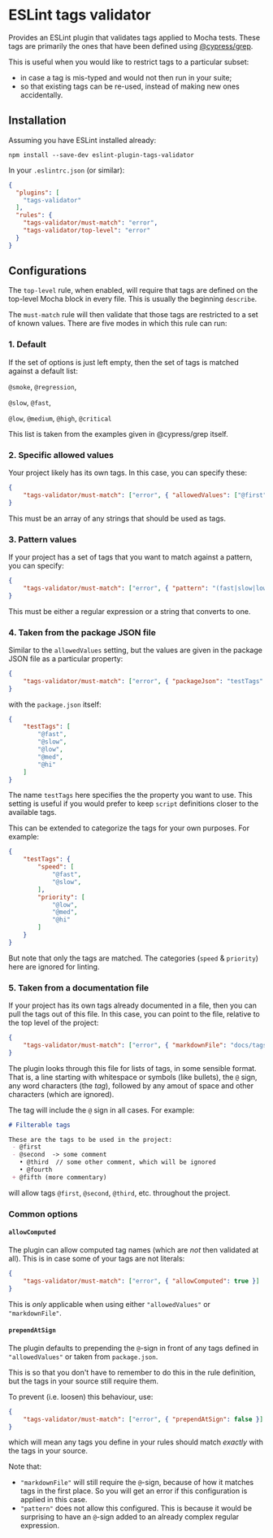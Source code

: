# ESLint tags validator

Provides an ESLint plugin that validates tags applied to Mocha tests. These tags are primarily the ones that have been defined using [@cypress/grep](https://www.npmjs.com/package/@cypress/grep).

This is useful when you would like to restrict tags to a particular subset:
  * in case a tag is mis-typed and would not then run in your suite;
  * so that existing tags can be re-used, instead of making new ones accidentally.

## Installation

Assuming you have ESLint installed already:

`npm install --save-dev eslint-plugin-tags-validator`

In your `.eslintrc.json` (or similar):

```json
{
  "plugins": [
    "tags-validator"
  ],
  "rules": {
    "tags-validator/must-match": "error",
    "tags-validator/top-level": "error"
  }
}
```

## Configurations

The `top-level` rule, when enabled, will require that tags are defined on the top-level Mocha block in every file. This is usually the beginning `describe`.

The `must-match` rule will then validate that those tags are restricted to a set of known values. There are five modes in which this rule can run:

### 1. Default

If the set of options is just left empty, then the set of tags is matched against a default list:

`@smoke`, `@regression`,

`@slow`, `@fast`,

`@low`, `@medium`, `@high`, `@critical`

This list is taken from the examples given in @cypress/grep itself.

### 2. Specific allowed values

Your project likely has its own tags. In this case, you can specify these:

```json
{
    "tags-validator/must-match": ["error", { "allowedValues": ["@first", "@second"] }]
}
```

This must be an array of any strings that should be used as tags.

### 3. Pattern values

If your project has a set of tags that you want to match against a pattern, you can specify:

```json
{
    "tags-validator/must-match": ["error", { "pattern": "(fast|slow|low|med|hi)" }]
}
```

This must be either a regular expression or a string that converts to one.

### 4. Taken from the package JSON file

Similar to the `allowedValues` setting, but the values are given in the package JSON file as a particular property:

```json
{
    "tags-validator/must-match": ["error", { "packageJson": "testTags" }]
}
```

with the `package.json` itself:
```json
{
    "testTags": [
        "@fast",
        "@slow",
        "@low",
        "@med",
        "@hi"
    ]
}
```

The name `testTags` here specifies the the property you want to use.
This setting is useful if you would prefer to keep `script` definitions closer to the available tags.

This can be extended to categorize the tags for your own purposes. For example:
```json
{
    "testTags": {
        "speed": [
            "@fast",
            "@slow",
        ],
        "priority": [
            "@low",
            "@med",
            "@hi"
        ]
    }
}
```

But note that only the tags are matched. The categories (`speed` & `priority`) here are ignored for linting.

### 5. Taken from a documentation file

If your project has its own tags already documented in a file, then you can pull the tags out of this file. In this case, you can point to the file, relative to the top level of the project:

```json
{
    "tags-validator/must-match": ["error", { "markdownFile": "docs/tags.md" }]
}
```

The plugin looks through this file for lists of tags, in some sensible format. That is, a line starting with whitespace or symbols (like bullets), the `@` sign, any word characters (the *tag*), followed by any amout of space and other characters (which are ignored).

The tag will include the `@` sign in all cases. For example:

```markdown
# Filterable tags

These are the tags to be used in the project:
 - @first
 - @second  -> some comment
   • @third  // some other comment, which will be ignored
   • @fourth
 + @fifth (more commentary)
```

will allow tags `@first`, `@second`, `@third`, etc. throughout the project.

### Common options

#### `allowComputed`
The plugin can allow computed tag names (which are *not* then validated at all). This is in case some of your tags are not literals:

```json
{
    "tags-validator/must-match": ["error", { "allowComputed": true }]
}
```

This is *only* applicable when using either `"allowedValues"` or `"markdownFile"`.

#### `prependAtSign`
The plugin defaults to prepending the `@`-sign in front of any tags defined in `"allowedValues"` or taken from `package.json`.

This is so that you don't have to remember to do this in the rule definition, but the tags in your source still require them.

To prevent (i.e. loosen) this behaviour, use:

```json
{
    "tags-validator/must-match": ["error", { "prependAtSign": false }]
}
```

which will mean any tags you define in your rules should match _exactly_ with the tags in your source.

Note that:
  - `"markdownFile"` will still require the `@`-sign, because of how it matches tags in the first place. So you will get an error if this configuration is applied in this case.
  - `"pattern"` does not allow this configured. This is because it would be surprising to have an `@`-sign added to an already complex regular expression.